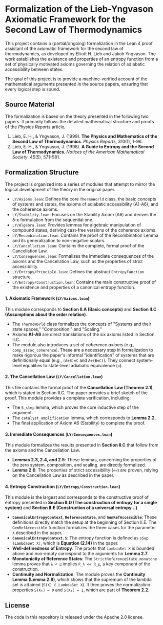 
# Formalization of the Lieb-Yngvason Axiomatic Framework for the Second Law of Thermodynamics

This project contains a (partial/ongoing) formalization in the Lean 4 proof assistant of the axiomatic framework for the second law of thermodynamics, as developed by Elliott H. Lieb and Jakob Yngvason. The work establishes the existence and properties of an entropy function from a set of physically motivated axioms governing the relation of adiabatic accessibility between states.

The goal of this project is to provide a machine-verified account of the mathematical arguments presented in the source papers, ensuring that every logical step is sound.

## Source Material

The formalization is based on the theory presented in the following two papers. It primarily follows the detailed mathematical structure and proofs of the *Physics Reports* article.

1.  Lieb, E. H., & Yngvason, J. (1999). **The Physics and Mathematics of the Second Law of Thermodynamics**. *Physics Reports*, 310(1), 1-96.
2.  Lieb, E. H., & Yngvason, J. (1998). **A Guide to Entropy and the Second Law of Thermodynamics**. *Notices of the American Mathematical Society*, 45(5), 571-581.

## Formalization Structure

The project is organized into a series of modules that attempt to mirror the logical development of the theory in the original paper.

*   `LY/Axioms.lean`: Defines the core `ThermoWorld` class, the basic concepts of systems and states, the axioms of adiabatic accessibility (A1-A6), and the coherence axioms.
*   `LY/Stability.lean`: Focuses on the Stability Axiom (A6) and derives the δ-ε formulation from the sequential one.
*   `LY/Algebra.lean`: Provides lemmas for algebraic manipulation of compound states, deriving cast-free versions of the coherence axioms.
*   `LY/Recombination.lean`: Contains the proof of the Recombination Lemma and its generalization to non-negative scalars.
*   `LY/Cancellation.lean`: Contains the complete, formal proof of the Cancellation Law.
*   `LY/Consequences.lean`: Formalizes the immediate consequences of the axioms and the Cancellation Law, such as the properties of strict accessibility.
*   `LY/Entropy/Principle.lean`: Defines the abstract `EntropyFunction` structure.
*   `LY/Entropy/Construction.lean`: Contains the main constructive proof of the existence and properties of a canonical entropy function.
  

#### **1. Axiomatic Framework** (`LY/Axioms.lean`)

This module corresponds to **Section II.A (Basic concepts)** and **Section II.C (Assumptions about the order relation)**.

*   The `ThermoWorld` class formalizes the concepts of "Systems and their state spaces," "Composition," and "Scaling."
*   Axioms **A1-A6** are direct translations of the six axioms listed in Section II.C.
*   The module also introduces a set of *coherence axioms* (e.g., `comp_assoc_coherence`). These are a necessary step in formalization to make rigorous the paper's informal "identification" of systems that are definitionally equal (e.g., `(A⊗B)⊗C` and `A⊗(B⊗C)`). They connect system-level equalities to state-level adiabatic equivalence (`≈`).

#### **2. The Cancellation Law** (`LY/Cancellation.lean`)

This file contains the formal proof of the **Cancellation Law (Theorem 2.1)**, which is stated in Section II.C. The paper provides a brief sketch of the proof. This module provides a complete verification, including:

*   The `S_step` lemma, which proves the core inductive step of the argument.
*   The `catalyst_amplification` lemma, which corresponds to **Lemma 2.2**.
*   The final application of Axiom A6 (Stability) to complete the proof.

#### **3. Immediate Consequences** (`LY/Consequences.lean`)

This module formalizes the results presented in **Section II.C** that follow from the axioms and the Cancellation Law.

*   **Lemmas 2.3, 2.4, and 2.5**: These lemmas, concerning the properties of the zero system, composition, and scaling, are directly formalized.
*   **Lemma 2.6**: The properties of strict accessibility (`≺≺`) are proven, relying on the Cancellation Law as described in the paper.

#### **4. Entropy Construction** (`LY/Entropy/Construction.lean`)

This module is the largest and corresponds to the constructive proof of entropy presented in **Section II.D (The construction of entropy for a single system)** and **Section II.E (Construction of a universal entropy...)**.

*   **`CanonicalEntropyContext`**, **`ReferenceState`**, and **`GenRefAccessible`**: These definitions directly match the setup at the beginning of Section II.E. The `GenRefAccessible` function formalizes the three cases for the parameter `λ` described in the paper.
*   **`CanonicalEntropyContext.S`**: The entropy function is defined as `sSup (LambdaSet X)`, which is **Equation (2.14)** in the paper.
*   **Well-definedness of Entropy**: The proofs that `LambdaSet X` is bounded above and non-empty correspond to the arguments for **Lemma 2.7**.
*   **Monotonicity of Reference States**: The `StrictReferenceState_monotone` lemma proves that `λ < μ` implies `R_λ ≺≺ R_μ`, a key component of the construction.
*   **Continuity and Normalization**: The module proves the **Continuity Lemma (Lemma 2.8)**, which shows that the supremum of the lambda set is attained (`S(X) ∈ LambdaSet X`). It then proves the normalization properties `S(X₀) = 0` and `S(X₁) = 1`, which are part of **Theorem 2.2**.

## License

The code in this repository is released under the Apache 2.0 license.
